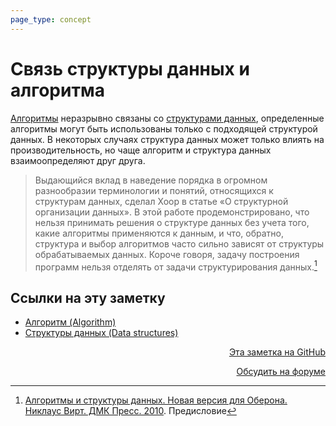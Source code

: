 ```yaml
---
page_type: concept
---
```


# Связь структуры данных и алгоритма

[Алгоритмы](20221030004439.md) неразрывно связаны со [структурами данных](20221025223341.md), определенные алгоритмы могут быть использованы только с подходящей структурой данных. В некоторых случаях структура данных может только влиять на производительность, но чаще алгоритм и структура данных взаимоопределяют друг друга.

> Выдающийся вклад в наведение порядка в огромном разнообразии терминологии и понятий, относящихся к структурам данных, сделал Хоор в статье «О структурной организации данных». В этой работе продемонстрировано, что нельзя принимать решения о структуре данных без учета того, какие алгоритмы применяются к данным, и что, обратно, структура и выбор алгоритмов часто сильно зависят от структуры обрабатываемых данных. Короче говоря, задачу построения программ нельзя отделять от задачи структурирования данных.[^1]

[^1]: [Алгоритмы и структуры данных. Новая версия для Оберона. Никлаус Вирт. ДМК Пресс. 2010](WirthAlgorithmsAndDataStructures2010.md). Предисловие

## Ссылки на эту заметку

* [Алгоритм (Algorithm)](20221030004439.md)
* [Структуры данных (Data structures)](20221025223341.md)


<p v-pre style="text-align: right">
  <a href="https://github.com/Kverde/algorithms/blob/main/source/20221120131354.md" target="_blank">
  Эта заметка на GitHub
  </a>
</p>



<p v-pre style="text-align: right">
  <a href="https://discourse.comtext.space/new-topic?title=%D0%A1%D0%B2%D1%8F%D0%B7%D1%8C%20%D1%81%D1%82%D1%80%D1%83%D0%BA%D1%82%D1%83%D1%80%D1%8B%20%D0%B4%D0%B0%D0%BD%D0%BD%D1%8B%D1%85%20%D0%B8%20%D0%B0%D0%BB%D0%B3%D0%BE%D1%80%D0%B8%D1%82%D0%BC%D0%B0&body=&category=algorithm" target="_blank">
  Обсудить на форуме
  </a>
</p>
